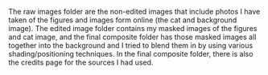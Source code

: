 The raw images folder are the non-edited images that include photos I have taken of the figures and images form online (the cat and background image).
The edited image folder contains my masked images of the figures and cat image, and the final composite folder has those masked images all together into the background and I tried to blend them in by using various shading/positioning 
techniques. In the final composite folder, there is also the credits page for the sources I had used.
